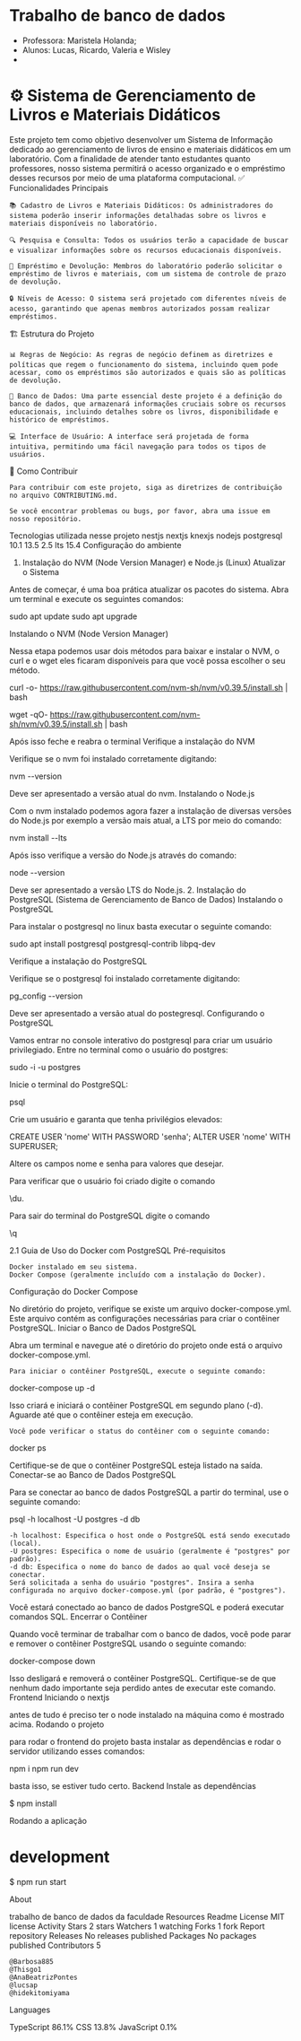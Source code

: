 
# Trabalho de banco de dados
- Professora: Maristela Holanda;
- Alunos: Lucas, Ricardo, Valeria e Wisley
- 
# ⚙️ Sistema de Gerenciamento de Livros e Materiais Didáticos

Este projeto tem como objetivo desenvolver um Sistema de Informação dedicado ao gerenciamento de livros de ensino e materiais didáticos em um laboratório. Com a finalidade de atender tanto estudantes quanto professores, nosso sistema permitirá o acesso organizado e o empréstimo desses recursos por meio de uma plataforma computacional.
✅ Funcionalidades Principais

    📚 Cadastro de Livros e Materiais Didáticos: Os administradores do sistema poderão inserir informações detalhadas sobre os livros e materiais disponíveis no laboratório.

    🔍 Pesquisa e Consulta: Todos os usuários terão a capacidade de buscar e visualizar informações sobre os recursos educacionais disponíveis.

    🔄 Empréstimo e Devolução: Membros do laboratório poderão solicitar o empréstimo de livros e materiais, com um sistema de controle de prazo de devolução.

    🔒 Níveis de Acesso: O sistema será projetado com diferentes níveis de acesso, garantindo que apenas membros autorizados possam realizar empréstimos.

🏗️ Estrutura do Projeto

    📊 Regras de Negócio: As regras de negócio definem as diretrizes e políticas que regem o funcionamento do sistema, incluindo quem pode acessar, como os empréstimos são autorizados e quais são as políticas de devolução.

    💾 Banco de Dados: Uma parte essencial deste projeto é a definição do banco de dados, que armazenará informações cruciais sobre os recursos educacionais, incluindo detalhes sobre os livros, disponibilidade e histórico de empréstimos.

    💻 Interface de Usuário: A interface será projetada de forma intuitiva, permitindo uma fácil navegação para todos os tipos de usuários.

🚀 Como Contribuir

    Para contribuir com este projeto, siga as diretrizes de contribuição no arquivo CONTRIBUTING.md.

    Se você encontrar problemas ou bugs, por favor, abra uma issue em nosso repositório.

Tecnologias utilizada nesse projeto
nestjs 	nextjs 	knexjs 	nodejs 	postgresql
10.1 	13.5 	2.5 	lts 	15.4
Configuração do ambiente
1. Instalação do NVM (Node Version Manager) e Node.js (Linux)
Atualizar o Sistema

Antes de começar, é uma boa prática atualizar os pacotes do sistema. Abra um terminal e execute os seguintes comandos:

sudo apt update
sudo apt upgrade

Instalando o NVM (Node Version Manager)

Nessa etapa podemos usar dois métodos para baixar e instalar o NVM, o curl e o wget eles ficaram disponíveis para que você possa escolher o seu método.

curl -o- https://raw.githubusercontent.com/nvm-sh/nvm/v0.39.5/install.sh | bash

wget -qO- https://raw.githubusercontent.com/nvm-sh/nvm/v0.39.5/install.sh | bash

Após isso feche e reabra o terminal
Verifique a instalação do NVM

Verifique se o nvm foi instalado corretamente digitando:

nvm --version

Deve ser apresentado a versão atual do nvm.
Instalando o Node.js

Com o nvm instalado podemos agora fazer a instalação de diversas versões do Node.js por exemplo a versão mais atual, a LTS por meio do comando:

nvm install --lts

Após isso verifique a versão do Node.js através do comando:

node --version

Deve ser apresentado a versão LTS do Node.js.
2. Instalação do PostgreSQL (Sistema de Gerenciamento de Banco de Dados)
Instalando o PostgreSQL

Para instalar o postgresql no linux basta executar o seguinte comando:

sudo apt install postgresql postgresql-contrib libpq-dev

Verifique a instalação do PostgreSQL

Verifique se o postgresql foi instalado corretamente digitando:

pg_config --version

Deve ser apresentado a versão atual do postegresql.
Configurando o PostgreSQL

Vamos entrar no console interativo do postgresql para criar um usuário privilegiado. Entre no terminal como o usuário do postgres:

sudo -i -u postgres

Inicie o terminal do PostgreSQL:

psql

Crie um usuário e garanta que tenha privilégios elevados:

CREATE USER 'nome' WITH PASSWORD 'senha';
ALTER USER 'nome' WITH SUPERUSER;

Altere os campos nome e senha para valores que desejar.

Para verificar que o usuário foi criado digite o comando

\du.

Para sair do terminal do PostgreSQL digite o comando

\q

2.1 Guia de Uso do Docker com PostgreSQL
Pré-requisitos

    Docker instalado em seu sistema.
    Docker Compose (geralmente incluído com a instalação do Docker).

Configuração do Docker Compose

No diretório do projeto, verifique se existe um arquivo docker-compose.yml. Este arquivo contém as configurações necessárias para criar o contêiner PostgreSQL.
Iniciar o Banco de Dados PostgreSQL

Abra um terminal e navegue até o diretório do projeto onde está o arquivo docker-compose.yml.

    Para iniciar o contêiner PostgreSQL, execute o seguinte comando:

docker-compose up -d

Isso criará e iniciará o contêiner PostgreSQL em segundo plano (-d). Aguarde até que o contêiner esteja em execução.

    Você pode verificar o status do contêiner com o seguinte comando:

docker ps

Certifique-se de que o contêiner PostgreSQL esteja listado na saída.
Conectar-se ao Banco de Dados PostgreSQL

Para se conectar ao banco de dados PostgreSQL a partir do terminal, use o seguinte comando:

psql -h localhost -U postgres -d db

    -h localhost: Especifica o host onde o PostgreSQL está sendo executado (local).
    -U postgres: Especifica o nome de usuário (geralmente é "postgres" por padrão).
    -d db: Especifica o nome do banco de dados ao qual você deseja se conectar.
    Será solicitada a senha do usuário "postgres". Insira a senha configurada no arquivo docker-compose.yml (por padrão, é "postgres").

Você estará conectado ao banco de dados PostgreSQL e poderá executar comandos SQL.
Encerrar o Contêiner

Quando você terminar de trabalhar com o banco de dados, você pode parar e remover o contêiner PostgreSQL usando o seguinte comando:

docker-compose down

Isso desligará e removerá o contêiner PostgreSQL. Certifique-se de que nenhum dado importante seja perdido antes de executar este comando.
Frontend
Iniciando o nextjs

antes de tudo é preciso ter o node instalado na máquina como é mostrado acima.
Rodando o projeto

para rodar o frontend do projeto basta instalar as dependências e rodar o servidor utilizando esses comandos:

npm i
npm run dev

basta isso, se estiver tudo certo.
Backend
Instale as dependências

$ npm install

Rodando a aplicação

# development
$ npm run start

About

trabalho de banco de dados da faculdade
Resources
Readme
License
MIT license
Activity
Stars
2 stars
Watchers
1 watching
Forks
1 fork
Report repository
Releases
No releases published
Packages
No packages published
Contributors 5

    @Barbosa885
    @Thisgo1
    @AnaBeatrizPontes
    @lucsap
    @hidekitomiyama

Languages

TypeScript 86.1%
CSS 13.8%
JavaScript 0.1%
